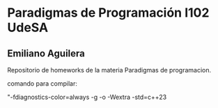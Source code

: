 # Paradigmas de Programación I102 UdeSA
## Emiliano Aguilera
Repositorio de homeworks de la materia Paradigmas de programacion.


comando para compilar:

"-fdiagnostics-color=always -g -o  -Wextra -std=c++23
